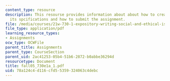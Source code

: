 ```yaml
---
content_type: resource
description: This resourse provides information about about how to create essay assignment,
  its spcifications and how to submit the assignment.
file: /media/courses/21w-730-1-expository-writing-social-and-ethical-issues-in-print-photography-and-film-fall-2005/78a124c4d116cfd55359324063c4debc_fall05_730e1a_1.pdf
file_type: application/pdf
learning_resource_types:
- Assignments
ocw_type: OCWFile
parent_title: Assignments
parent_type: CourseSection
parent_uid: 2ac41253-05b4-51b6-2872-b0abbe36294d
resourcetype: Document
title: fall05_730e1a_1.pdf
uid: 78a124c4-d116-cfd5-5359-324063c4debc
---
```

